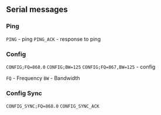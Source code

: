 ## Serial messages

### Ping
`PING` - ping 
`PING_ACK` - response to ping


### Config
`CONFIG;FQ=868.0`
`CONFIG;BW=125`
`CONFIG;FQ=867,BW=125` - config

`FQ` - Frequency
`BW` - Bandwidth

### Config Sync

`CONFIG_SYNC;FQ=868.0`
`CONFIG_SYNC_ACK`